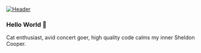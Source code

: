 [![Header](https://raw.githubusercontent.com/MartinHeinz/Keyes/Keyes/title_image.jpg "Header")](https://juliankern.com/)

### Hello World 👋

Cat enthusiast, avid concert goer, high quality code calms my inner Sheldon Cooper. 

<!--
**Keyes/Keyes** is a ✨ _special_ ✨ repository because its `README.md` (this file) appears on your GitHub profile.

Here are some ideas to get you started:

- 🔭 I’m currently working on ...
- 🌱 I’m currently learning ...
- 👯 I’m looking to collaborate on ...
- 🤔 I’m looking for help with ...
- 💬 Ask me about ...
- 📫 How to reach me: ...
- 😄 Pronouns: ...
- ⚡ Fun fact: ...
-->
